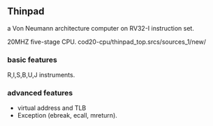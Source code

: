 Thinpad
---------------

a Von Neumann architecture computer on RV32-I instruction set.

20MHZ five-stage CPU. cod20-cpu/thinpad_top.srcs/sources_1/new/

### basic features
R,I,S,B,U,J instruments.

### advanced features
- virtual address and TLB
- Exception (ebreak, ecall, mreturn).



